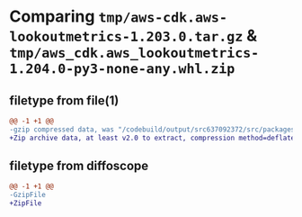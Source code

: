 # Comparing `tmp/aws-cdk.aws-lookoutmetrics-1.203.0.tar.gz` & `tmp/aws_cdk.aws_lookoutmetrics-1.204.0-py3-none-any.whl.zip`

## filetype from file(1)

```diff
@@ -1 +1 @@
-gzip compressed data, was "/codebuild/output/src637092372/src/packages/@aws-cdk/aws-lookoutmetrics/dist/python/aws-cdk.aws-lookoutmetrics-1.203.0.tar", last modified: Wed May 31 18:47:57 2023, max compression
+Zip archive data, at least v2.0 to extract, compression method=deflate
```

## filetype from diffoscope

```diff
@@ -1 +1 @@
-GzipFile
+ZipFile
```

